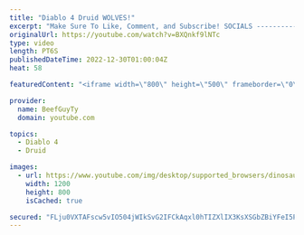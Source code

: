 ```yaml
---
title: "Diablo 4 Druid WOLVES!"
excerpt: "Make Sure To Like, Comment, and Subscribe! SOCIALS ---------------------------------------------- Join Our ..."
originalUrl: https://youtube.com/watch?v=BXQnkf9lNTc
type: video
length: PT6S
publishedDateTime: 2022-12-30T01:00:04Z
heat: 58

featuredContent: "<iframe width=\"800\" height=\"500\" frameborder=\"0\" src=\"https://www.youtube.com/embed/BXQnkf9lNTc\" allow=\"accelerometer; autoplay; encrypted-media; gyroscope; picture-in-picture\" allowfullscreen></iframe>"

provider:
  name: BeefGuyTy
  domain: youtube.com

topics:
  - Diablo 4
  - Druid

images:
  - url: https://www.youtube.com/img/desktop/supported_browsers/dinosaur.png
    width: 1200
    height: 800
    isCached: true

secured: "FLju0VXTAFscw5vIO504jWIkSvG2IFCkAqxl0hTIZXlIX3KsXSGbZBiYFeI5PbI4ryNYQKnMFdbC/TXoEn1GPuDJsarUSLnWtVpZ5yWDSpm1uSbG9EjW76vgrGbPGRPcbJDJOuDZELVrIvikJAht332rN1SElT5RHLTrN/zQA1kuYiQy5CXuO0hZRJxAqYgRKjiGFxih10yVluQVC3fvn1yL9wjjr7Xl3VqIXzw2KYME+nvw+JqkZGdxTMPsKTKCqxc6WZT9g89lVNZDhxjjsWt5uZ9MhLLWTEnzMBPrmlEWUOgXZgsxzUaEYhTU7wVlzHbmJ5CqI1HDhBPVgz6qW/S2r0I+T2DtzDdwUT59w2u3o5Mr0Fy7/sQ+yk1WRE6TIbJQxJJ/27u0bNK1wxF1e5Ow4RPQlkFIyPFPBw+FXoA=;P1c3DdctXKnZEsd99EydNA=="
---
```


